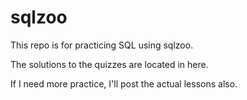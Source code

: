 # sqlzoo
This repo is for practicing SQL using sqlzoo.

The solutions to the quizzes are located in here.

If I need more practice, I'll post the actual lessons also. 
